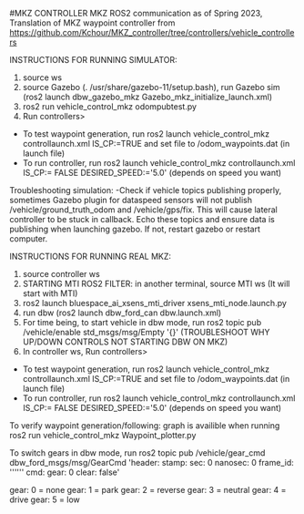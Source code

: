 #MKZ CONTROLLER 
MKZ ROS2 communication as of Spring 2023, Translation of MKZ waypoint controller from https://github.com/Kchour/MKZ_controller/tree/controllers/vehicle_controllers

INSTRUCTIONS FOR RUNNING SIMULATOR: 
1) source ws 
2) source Gazebo (. /usr/share/gazebo-11/setup.bash), run Gazebo sim (ros2 launch dbw_gazebo_mkz Gazebo_mkz_initialize_launch.xml)
3) ros2 run vehicle_control_mkz odompubtest.py 
5) Run controllers>
- To test waypoint generation, run ros2 launch vehicle_control_mkz controllaunch.xml IS_CP:=TRUE and set file to /odom_waypoints.dat (in launch file)
- To run controller, run ros2 launch vehicle_control_mkz controllaunch.xml IS_CP:= FALSE DESIRED_SPEED:='5.0' (depends on speed you want)

Troubleshooting simulation:
-Check if vehicle topics publishing properly, sometimes Gazebo plugin for dataspeed sensors will not publish /vehicle/ground_truth_odom and /vehicle/gps/fix. This will cause lateral controller to be stuck in callback. Echo these topics and ensure data is publishing when launching gazebo. If not, restart gazebo or restart computer.

INSTRUCTIONS FOR RUNNING REAL MKZ: 
1) source controller ws 
2) STARTING MTI ROS2 FILTER: in another terminal, source MTI ws (It will start with MTI)
3) ros2 launch bluespace_ai_xsens_mti_driver xsens_mti_node.launch.py 
4) run dbw (ros2 launch dbw_ford_can dbw.launch.xml)
6) For time being, to start vehicle in dbw mode, run ros2 topic pub /vehicle/enable std_msgs/msg/Empty '{}'  (TROUBLESHOOT WHY UP/DOWN CONTROLS NOT STARTING DBW ON MKZ) 
7) In controller ws, Run controllers>
- To test waypoint generation, run ros2 launch vehicle_control_mkz controllaunch.xml IS_CP:=TRUE and set file to /odom_waypoints.dat (in launch file)
- To run controller, run ros2 launch vehicle_control_mkz controllaunch.xml IS_CP:= FALSE DESIRED_SPEED:='5.0' (depends on speed you want)

To verify waypoint generation/following: graph is availible when running ros2 run vehicle_control_mkz Waypoint_plotter.py 


To switch gears in dbw mode, run ros2 topic pub /vehicle/gear_cmd dbw_ford_msgs/msg/GearCmd 'header:
  stamp:
    sec: 0
    nanosec: 0
  frame_id: '\'''\''
cmd:
  gear: 0
clear: false' 

gear: 0 = none 
gear: 1 = park
gear: 2 = reverse
gear: 3 = neutral
gear: 4 = drive
gear: 5 = low 


